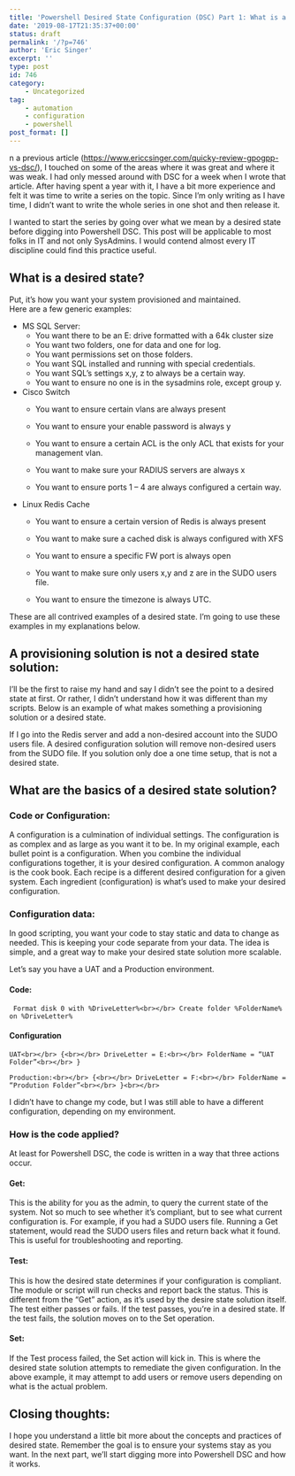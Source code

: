 ```yaml
---
title: 'Powershell Desired State Configuration (DSC) Part 1: What is a desired state?'
date: '2019-08-17T21:35:37+00:00'
status: draft
permalink: '/?p=746'
author: 'Eric Singer'
excerpt: ''
type: post
id: 746
category:
    - Uncategorized
tag:
    - automation
    - configuration
    - powershell
post_format: []
---
```

n a previous article (<https://www.ericcsinger.com/quicky-review-gpogpp-vs-dsc/>), I touched on some of the areas where it was great and where it was weak. I had only messed around with DSC for a week when I wrote that article. After having spent a year with it, I have a bit more experience and felt it was time to write a series on the topic. Since I’m only writing as I have time, I didn’t want to write the whole series in one shot and then release it.

I wanted to start the series by going over what we mean by a desired state before digging into Powershell DSC. This post will be applicable to most folks in IT and not only SysAdmins. I would contend almost every IT discipline could find this practice useful.

What is a desired state?
------------------------

Put, it’s how you want your system provisioned and maintained.   
Here are a few generic examples:

- MS SQL Server:
  - You want there to be an E: drive formatted with a 64k cluster size
  - You want two folders, one for data and one for log.
  - You want permissions set on those folders.
  - You want SQL installed and running with special credentials.
  - You want SQL’s settings x,y, z to always be a certain way.
  - You want to ensure no one is in the sysadmins role, except group y.
- Cisco Switch
  - You want to ensure certain vlans are always present
  
  
  - You want to ensure your enable password is always y
  
  
  - You want to ensure a certain ACL is the only ACL that exists for your management vlan.
  
  
  - You want to make sure your RADIUS servers are always x
  
  
  - You want to ensure ports 1 – 4 are always configured a certain way.
- Linux Redis Cache
  - You want to ensure a certain version of Redis is always present
  
  
  - You want to make sure a cached disk is always configured with XFS
  
  
  - You want to ensure a specific FW port is always open
  
  
  - You want to make sure only users x,y and z are in the SUDO users file.
  
  
  - You want to ensure the timezone is always UTC.

These are all contrived examples of a desired state. I’m going to use these examples in my explanations below.

A provisioning solution is not a desired state solution:
--------------------------------------------------------

I’ll be the first to raise my hand and say I didn’t see the point to a desired state at first. Or rather, I didn’t understand how it was different than my scripts. Below is an example of what makes something a provisioning solution or a desired state.

  
If I go into the Redis server and add a non-desired account into the SUDO users file. A desired configuration solution will remove non-desired users from the SUDO file. If you solution only doe a one time setup, that is not a desired state.

What are the basics of a desired state solution?
------------------------------------------------

### Code or Configuration:

A configuration is a culmination of individual settings. The configuration is as complex and as large as you want it to be. In my original example, each bullet point is a configuration. When you combine the individual configurations together, it is your desired configuration. A common analogy is the cook book. Each recipe is a different desired configuration for a given system. Each ingredient (configuration) is what’s used to make your desired configuration.

### Configuration data:

In good scripting, you want your code to stay static and data to change as needed. This is keeping your code separate from your data. The idea is simple, and a great way to make your desired state solution more scalable.

Let’s say you have a UAT and a Production environment.

#### Code:

` Format disk 0 with %DriveLetter%<br></br> Create folder %FolderName% on %DriveLetter%`

#### Configuration

`UAT<br></br> {<br></br> DriveLetter = E:<br></br> FolderName = “UAT Folder”<br></br> } `

`Production:<br></br> {<br></br> DriveLetter = F:<br></br> FolderName = “Prodution Folder”<br></br> }<br></br> `

I didn’t have to change my code, but I was still able to have a different configuration, depending on my environment.

### How is the code applied?

At least for Powershell DSC, the code is written in a way that three actions occur.

#### Get:

This is the ability for you as the admin, to query the current state of the system. Not so much to see whether it’s compliant, but to see what current configuration is. For example, if you had a SUDO users file. Running a Get statement, would read the SUDO users files and return back what it found. This is useful for troubleshooting and reporting.

#### Test:

This is how the desired state determines if your configuration is compliant. The module or script will run checks and report back the status. This is different from the “Get” action, as it’s used by the desire state solution itself. The test either passes or fails. If the test passes, you’re in a desired state. If the test fails, the solution moves on to the Set operation.

#### Set:

If the Test process failed, the Set action will kick in. This is where the desired state solution attempts to remediate the given configuration. In the above example, it may attempt to add users or remove users depending on what is the actual problem.

Closing thoughts:
-----------------

I hope you understand a little bit more about the concepts and practices of desired state. Remember the goal is to ensure your systems stay as you want. In the next part, we’ll start digging more into Powershell DSC and how it works.